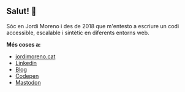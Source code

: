 ## Salut!	:monkey:

Sóc en Jordi Moreno i des de 2018 que m'entesto a escriure un codi accessible, escalable i sintètic en diferents entorns web.

**Més coses a:**

- [jordimoreno.cat](https://jordimoreno.cat/) 
- [Linkedin](https://www.linkedin.com/in/jomorespi/?locale=xx_XX)
- [Blog](https://jomorespi.github.io/)
- [Codepen](https://codepen.io/jomorespi) 
- [Mastodon](https://xarxa.cloud/@jomorespi)
